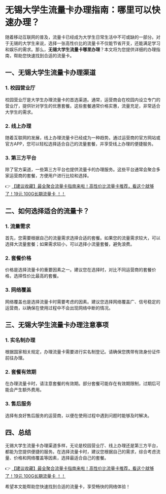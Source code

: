 # 无锡大学生流量卡办理指南：哪里可以快速办理？

随着移动互联网的普及，流量卡已经成为大学生日常生活中不可或缺的一部分。对于无锡的大学生来说，选择一张高性价比的流量卡不仅能节省开支，还能满足学习和娱乐的需求。那么，**无锡大学生流量卡哪里办理**？本文将为您提供详细的办理指南，帮助您快速找到合适的流量卡。

## 一、无锡大学生流量卡办理渠道

### 1. 校园营业厅
校园营业厅是大学生办理流量卡的首选渠道。通常，运营商会在校园内设立专门的营业厅，提供针对学生的优惠套餐。这些套餐通常价格实惠，流量充足，非常适合大学生的需求。

### 2. 线上办理
随着互联网的发展，线上办理流量卡已经成为一种趋势。通过运营商的官方网站或官方APP，您可以轻松选择适合自己的流量套餐，并享受线上办理的便捷服务。

### 3. 第三方平台
除了官方渠道，一些第三方平台也提供流量卡的办理服务。这些平台通常会聚合多家运营商的套餐，方便用户进行比较和选择。

👉 [【建议收藏】最全聚合流量卡指南来啦！高性价比流量卡推荐，看这个就够了！19元 100G长期流量卡 ！！](https://bit.ly/Liuliangka)

## 二、如何选择适合的流量卡？

### 1. 流量需求
首先，您需要根据自己的流量需求选择合适的套餐。如果您的流量需求较大，可以选择大流量套餐；如果需求较小，可以选择小流量套餐，避免浪费。

### 2. 套餐价格
价格是选择流量卡的重要因素之一。建议您在选择时，对比不同运营商的套餐价格，选择性价比最高的套餐。

### 3. 网络覆盖
网络覆盖也是选择流量卡时需要考虑的因素。建议您选择网络覆盖广、信号稳定的运营商，以确保在使用过程中不会出现网络中断的情况。

## 三、无锡大学生流量卡办理注意事项

### 1. 实名制办理
根据国家相关规定，办理流量卡需要进行实名制登记。请确保您携带有效身份证件前往办理。

### 2. 套餐有效期
在办理流量卡时，请注意套餐的有效期。部分套餐可能存在有效期限制，过期后可能会产生额外费用。

### 3. 售后服务
选择有良好售后服务的运营商，以便在使用过程中遇到问题时能够及时解决。

## 四、总结

无锡大学生流量卡办理渠道多样，无论是校园营业厅、线上办理还是第三方平台，都能为您提供便捷的服务。在选择流量卡时，建议您根据自己的需求，综合考虑流量、价格和网络覆盖等因素，选择最适合自己的套餐。

👉 [【建议收藏】最全聚合流量卡指南来啦！高性价比流量卡推荐，看这个就够了！19元 100G长期流量卡 ！！](https://bit.ly/Liuliangka)

希望本文能帮助您快速找到合适的流量卡，享受畅快的网络体验！
